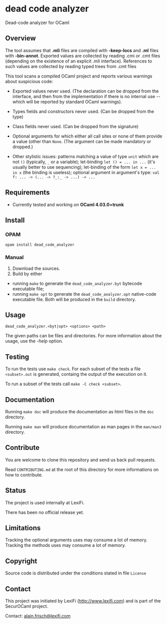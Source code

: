 # dead code analyzer
Dead-code analyzer for OCaml


## Overview

The tool assumes that **.mli** files are compiled with **-keep-locs** and **.ml**
files with **-bin-annot**.  Exported values are collected by reading .cmi or .cmt
files (depending on the existence of an explicit .mli interface).
References to such values are collected by reading typed trees from .cmt files


This tool scans a compiled OCaml project and reports various warnings
about suspicious code:

 - Exported values never used.
   (The declaration can be dropped from the interface, and then from
   the implementation if there is no internal use -- which will be reported
   by standard OCaml warnings).

 - Types fields and constructors never used. (Can be dropped from the type)

 - Class fields never used. (Can be dropped from the signature)

 - Optional arguments for which either all call sites or none of them
   provide a value (other than `None`. (The argument can be made mandatory or dropped.)

 - Other stylistic issues:  patterns matching a value of type `unit`
   which are not `()` (typically, `_` or a variable);  let-binding
   `let () = ... in ...` (it's usually better to use sequencing);
   let-binding of the form `let x = ... in x` (the binding is useless);
   optional argument in argument's type: `val f: ... -> (... -> ?_:_ -> ...) -> ...`


## Requirements

- Currently tested and working on **OCaml 4.03.0+trunk**


## Install

### OPAM

`opam install dead_code_analyzer`

### Manual

1. Download the sources.
2. Build by either
  - running `make` to generate the `dead_code_analyzer.byt` bytecode executable file;
  - running `make opt` to generate the `dead_code_analyzer.opt` native-code executable file.
Both will be produced in the `build` directory.


## Usage

`dead_code_analyzer.<byt|opt> <options> <path>`

The given paths can be files and directories.
For more information about the usage, use the *-help* option.


## Testing

To run the tests use `make check`.
For each subset of the tests a file `<subset>.out` is generated, containg the output
of the execution on it.

To run a subset of the tests call `make -C check <subset>`.


## Documentation

Running `make doc` will produce the documentation as html files in the `doc` directory.

Running `make man` will produce documentation as man pages in the `man/man3` directory.


## Contribute

You are welcome to clone this repository and send us back pull requests.

Read `CONTRIBUTING.md` at the root of this directory for more informations on how to contribute.


## Status

The project is used internally at LexiFi.

There has been no official release yet.


## Limitations

Tracking the optional arguments uses may consume a lot of memory.
Tracking the methods uses may consume a lot of memory.


## Copyright

Source code is distributed under the conditions stated in file `License`


## Contact

This project was initiated by LexiFi (http://www.lexifi.com) and is part
of the SecurOCaml project.

Contact: alain.frisch@lexifi.com
